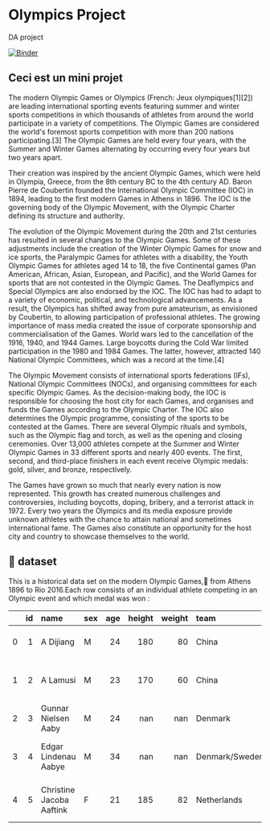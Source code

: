 # Olympics Project
DA project

[![Binder](https://mybinder.org/badge_logo.svg)](https://mybinder.org/v2/gh/Asma-Zahouani/PB/main?labpath=index.ipynb)

## Ceci est un mini projet 
The modern Olympic Games or Olympics (French: Jeux olympiques[1][2]) are leading international sporting events featuring summer and winter sports competitions in which thousands of athletes from around the world participate in a variety of competitions. The Olympic Games are considered the world's foremost sports competition with more than 200 nations participating.[3] The Olympic Games are held every four years, with the Summer and Winter Games alternating by occurring every four years but two years apart.

Their creation was inspired by the ancient Olympic Games, which were held in Olympia, Greece, from the 8th century BC to the 4th century AD. Baron Pierre de Coubertin founded the International Olympic Committee (IOC) in 1894, leading to the first modern Games in Athens in 1896. The IOC is the governing body of the Olympic Movement, with the Olympic Charter defining its structure and authority.

The evolution of the Olympic Movement during the 20th and 21st centuries has resulted in several changes to the Olympic Games. Some of these adjustments include the creation of the Winter Olympic Games for snow and ice sports, the Paralympic Games for athletes with a disability, the Youth Olympic Games for athletes aged 14 to 18, the five Continental games (Pan American, African, Asian, European, and Pacific), and the World Games for sports that are not contested in the Olympic Games. The Deaflympics and Special Olympics are also endorsed by the IOC. The IOC has had to adapt to a variety of economic, political, and technological advancements. As a result, the Olympics has shifted away from pure amateurism, as envisioned by Coubertin, to allowing participation of professional athletes. The growing importance of mass media created the issue of corporate sponsorship and commercialisation of the Games. World wars led to the cancellation of the 1916, 1940, and 1944 Games. Large boycotts during the Cold War limited participation in the 1980 and 1984 Games. The latter, however, attracted 140 National Olympic Committees, which was a record at the time.[4]

The Olympic Movement consists of international sports federations (IFs), National Olympic Committees (NOCs), and organising committees for each specific Olympic Games. As the decision-making body, the IOC is responsible for choosing the host city for each Games, and organises and funds the Games according to the Olympic Charter. The IOC also determines the Olympic programme, consisting of the sports to be contested at the Games. There are several Olympic rituals and symbols, such as the Olympic flag and torch, as well as the opening and closing ceremonies. Over 13,000 athletes compete at the Summer and Winter Olympic Games in 33 different sports and nearly 400 events. The first, second, and third-place finishers in each event receive Olympic medals: gold, silver, and bronze, respectively.

The Games have grown so much that nearly every nation is now represented. This growth has created numerous challenges and controversies, including boycotts, doping, bribery, and a terrorist attack in 1972. Every two years the Olympics and its media exposure provide unknown athletes with the chance to attain national and sometimes international fame. The Games also constitute an opportunity for the host city and country to showcase themselves to the world.

## :file_folder: dataset
This is a historical data set on the modern Olympic Games,:date: from Athens  1896 to Rio 2016.Each row consists of an individual athlete competing in an Olympic event and which medal was won :

|    |   id | name                     | sex   |   age |   height |   weight | team           | noc   | games       |   year | season   | city      | sport         | event                            | medal   |
|---:|-----:|:-------------------------|:------|------:|---------:|---------:|:---------------|:------|:------------|-------:|:---------|:----------|:--------------|:---------------------------------|:--------|
|  0 |    1 | A Dijiang                | M     |    24 |      180 |       80 | China          | CHN   | 1992 Summer |   1992 | Summer   | Barcelona | Basketball    | Basketball Men's Basketball      | nan     |
|  1 |    2 | A Lamusi                 | M     |    23 |      170 |       60 | China          | CHN   | 2012 Summer |   2012 | Summer   | London    | Judo          | Judo Men's Extra-Lightweight     | nan     |
|  2 |    3 | Gunnar Nielsen Aaby      | M     |    24 |      nan |      nan | Denmark        | DEN   | 1920 Summer |   1920 | Summer   | Antwerpen | Football      | Football Men's Football          | nan     |
|  3 |    4 | Edgar Lindenau Aabye     | M     |    34 |      nan |      nan | Denmark/Sweden | DEN   | 1900 Summer |   1900 | Summer   | Paris     | Tug-Of-War    | Tug-Of-War Men's Tug-Of-War      | Gold    |
|  4 |    5 | Christine Jacoba Aaftink | F     |    21 |      185 |       82 | Netherlands    | NED   | 1988 Winter |   1988 | Winter   | Calgary   | Speed Skating | Speed Skating Women's 500 metres | nan     |
